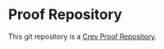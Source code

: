 <!-- CREV_README_MARKER_V0 - Please don't remove this first line, or `crev` might overwrite this file.  -->

# Proof Repository

This git repository is a [Crev Proof
Repository](https://github.com/crev-dev/crev/wiki/Proof-Repository).

<!-- Feel free to customize this file below this line -->
